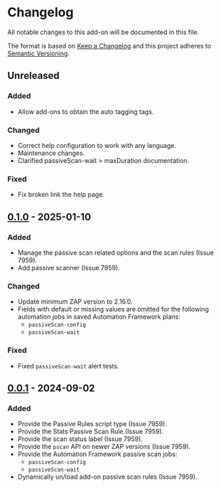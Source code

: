 # Changelog
All notable changes to this add-on will be documented in this file.

The format is based on [Keep a Changelog](https://keepachangelog.com/en/1.0.0/)
and this project adheres to [Semantic Versioning](https://semver.org/spec/v2.0.0.html).

## Unreleased
### Added
- Allow add-ons to obtain the auto tagging tags.

### Changed
- Correct help configuration to work with any language.
- Maintenance changes.
- Clarified passiveScan-wait > maxDuration documentation.

### Fixed
- Fix broken link the help page.

## [0.1.0] - 2025-01-10
### Added
- Manage the passive scan related options and the scan rules (Issue 7959).
- Add passive scanner (Issue 7959).

### Changed
- Update minimum ZAP version to 2.16.0.
- Fields with default or missing values are omitted for the following automation jobs in saved Automation Framework plans:
    - `passiveScan-config`
    - `passiveScan-wait`

### Fixed
- Fixed `passiveScan-wait` alert tests.

## [0.0.1] - 2024-09-02
### Added
- Provide the Passive Rules script type (Issue 7959).
- Provide the Stats Passive Scan Rule (Issue 7959).
- Provide the scan status label (Issue 7959).
- Provide the `pscan` API on newer ZAP versions (Issue 7959).
- Provide the Automation Framework passive scan jobs:
  - `passiveScan-config`
  - `passiveScan-wait`
- Dynamically un/load add-on passive scan rules (Issue 7959).

[0.1.0]: https://github.com/zaproxy/zap-extensions/releases/pscan-v0.1.0
[0.0.1]: https://github.com/zaproxy/zap-extensions/releases/pscan-v0.0.1
